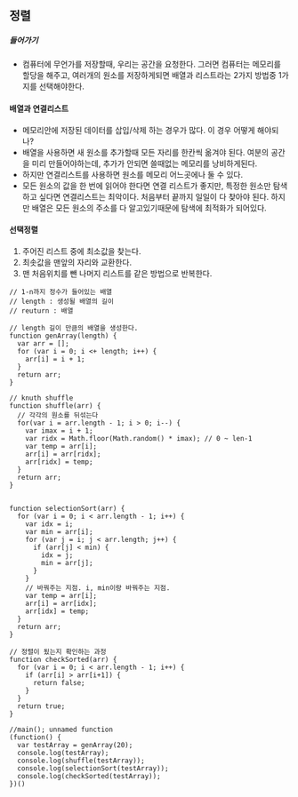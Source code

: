 ## 정렬

##### 들어가기
- 컴퓨터에 무언가를 저장할때, 우리는 공간을 요청한다. 그러면 컴퓨터는 메모리를 할당을 해주고, 여러개의 원소를 저장하게되면 배열과 리스트라는 2가지 방법중 1가지를 선택해야한다.

#### 배열과 연결리스트

- 메모리안에 저장된 데이터를 삽입/삭제 하는 경우가 많다. 이 경우 어떻게 해야되나?
- 배열을 사용하면 새 원소를 추가할때 모든 자리를 한칸씩 옮겨야 된다. 여분의 공간을 미리 만들어야하는데, 추가가 안되면 쓸때없는 메모리를 낭비하게된다.
- 하지만 연결리스트를 사용하면 원소를 메모리 어느곳에나 둘 수 있다.
- 모든 원소의 값을 한 번에 읽어야 한다면 연결 리스트가 좋지만, 특정한 원소만 탐색 하고 싶다면 연결리스트는 최악이다. 처음부터 끝까지 일일이 다 찾아야 된다. 하지만 배열은 모든 원소의 주소를 다 알고있기때문에 탐색에 최적화가 되어있다.

#### 선택정렬
1. 주어진 리스트 중에 최소값을 찾는다.
2. 최솟값을 맨앞의 자리와 교환한다.
3. 맨 처음위치를 뺀 나머지 리스트를 같은 방법으로 반복한다.


```
// 1-n까지 정수가 들어있는 배열
// length : 생성될 배열의 길이
// reuturn : 배열

// length 길이 만큼의 배열을 생성한다.
function genArray(length) {
  var arr = [];
  for (var i = 0; i <+ length; i++) {
    arr[i] = i + 1;
  }
  return arr;
}

// knuth shuffle
function shuffle(arr) {
  // 각각의 원소를 뒤섞는다
  for(var i = arr.length - 1; i > 0; i--) {
    var imax = i + 1;
    var ridx = Math.floor(Math.random() * imax); // 0 ~ len-1
    var temp = arr[i];
    arr[i] = arr[ridx];
    arr[ridx] = temp;
  }
  return arr;
}


function selectionSort(arr) {
  for (var i = 0; i < arr.length - 1; i++) {
    var idx = i;
    var min = arr[i];
    for (var j = i; j < arr.length; j++) {
      if (arr[j] < min) {
        idx = j;
        min = arr[j];
      }
    }
    // 바꿔주는 지점. i, min이랑 바꿔주는 지점.
    var temp = arr[i];
    arr[i] = arr[idx];
    arr[idx] = temp;
  }
  return arr;
}

// 정렬이 됬는지 확인하는 과정
function checkSorted(arr) {
  for (var i = 0; i < arr.length - 1; i++) {
    if (arr[i] > arr[i+1]) {
      return false;
    }
  }
  return true;
}

//main(); unnamed function
(function() {
  var testArray = genArray(20);
  console.log(testArray);
  console.log(shuffle(testArray));
  console.log(selectionSort(testArray));
  console.log(checkSorted(testArray));
})()

```